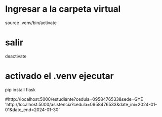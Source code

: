 # Ingresar a la carpeta virtual
source .venv/bin/activate
# salir
deactivate

# activado el .venv ejecutar
pip install flask



#http://localhost:5000/estudiante?cedula=0958476533&sede=GYE
'http://localhost:5000/asistencia?cedula=0958476533&date_ini=2024-01-01&date_end=2024-01-30'
